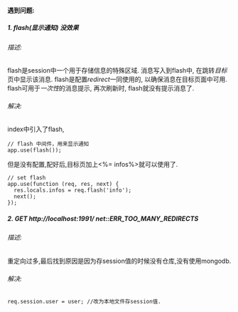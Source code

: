#### 遇到问题:
##### 1. flash(显示通知)  没效果
###### 描述:
flash是session中一个用于存储信息的特殊区域.
消息写入到flash中, 在跳转*目标*页中显示该消息.
flash是配置*redirect*一同使用的, 以确保消息在目标页面中可用.
flash可用于*一次性*的消息提示, 再次刷新时, flash就没有提示消息了.
###### 解决:
index中引入了flash,
```
// flash 中间件，用来显示通知
app.use(flash());
```
但是没有配置,配好后,目标页加上<%= infos%>就可以使用了.
```
// set flash
app.use(function (req, res, next) {
  res.locals.infos = req.flash('info');
  next();
});
```
##### 2. GET http://localhost:1991/ net::ERR_TOO_MANY_REDIRECTS
###### 描述:
重定向过多,最后找到原因是因为存session值的时候没有仓库,没有使用mongodb.
###### 解决:
```
req.session.user = user; //改为本地文件存session值.
```





